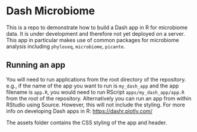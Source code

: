 # Dash Microbiome
This is a repo to demonstrate how to build a Dash app in R for microbiome data. It is under development and therefore not yet deployed on a server. This app in particular makes use of common packages for microbiome analysis including `phyloseq`, `microbiome`, `picante`.

## Running an app
You will need to run applications from the root directory of the repository. e.g., if the name of the app you want to run is `my_dash_app` and the app filename is
`app.R`, you would need to run RScript `apps/my_dash_app/app.R` from the root of the repository. Alternatively you can run an app from within RStudio using Source. However, this will not include the styling. For more info on developing Dash apps in R: https://dashr.plotly.com/

The assets folder contains the CSS styling of the app and header. 
